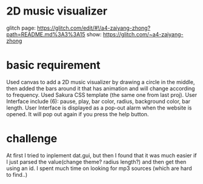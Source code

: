 # 2D music visualizer

 glitch page: https://glitch.com/edit/#!/a4-zaiyang-zhong?path=README.md%3A3%3A15
show: https://glitch.com/~a4-zaiyang-zhong


# basic requirement
Used canvas to add a 2D music visualizer by drawing a circle in the middle, then added the bars around it that has animation and will change according to frequency.
Used Sakura CSS template (the same one from last proj).
User Interface include (6): pause, play, bar color, radius, background color, bar length.
User Interface is displayed as a pop-out alarm when the website is opened. It will pop out again if you press the help button.

# challenge
At first I tried to inplement dat.gui, but then I found that it was much easier if I just parsed the value(change theme? radius length?) and then get then using an id. I spent much time on looking for mp3 sources (which are hard to find..)